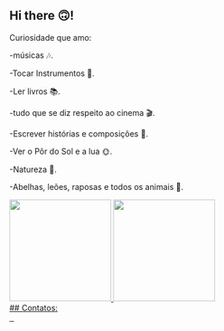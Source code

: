 ## Hi there 🙃!

<div>
Curiosidade que amo:

-músicas 🎶. 
  
-Tocar Instrumentos 🎸.

-Ler livros 📚.

-tudo que se diz respeito ao cinema 🎬.

-Escrever histórias e composições 📝.

-Ver o Pôr do Sol e a lua 🌞.

-Natureza 🌻.

-Abelhas, leões, raposas e todos os animais 🦋.
</div>

<div>
  <a href="https://github.com/AdrieleCast">
  <img height="180em" src="https://github-readme-stats.vercel.app/api/top-langs/?AdrieleCastroSilva=AdrieleCast&layout=compact&langs_count=7&theme=dracula"/>
  <img height="180em" src="https://github-readme-stats.vercel.app/api">
</div>
## Contatos:

<div>
  <a href="https://instagram.com/euadrielecastro?igshid=YmMTA2M2Y=" target="_blank"><img " target="_blank"><img src"Youtube.jpeg">
  <a href="https://youtube.com/channel/UCo2aaK69t74TiLLEz3S5bog" target="_blank"><img src"">
  <a href="" target="_blank"><img src"">
    </div>
